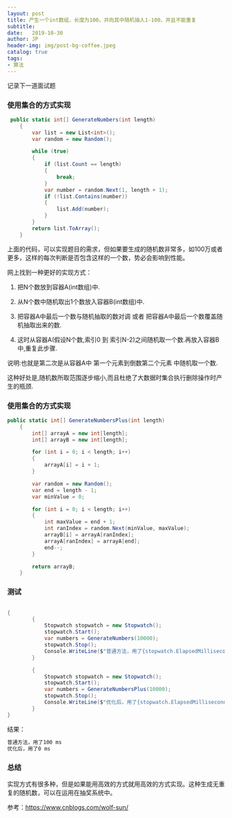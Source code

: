 ```yaml
---
layout: post
title: 产生一个int数组，长度为100，并向其中随机插入1-100，并且不能重复
subtitle:   
date:   2019-10-30
author: JP
header-img: img/post-bg-coffee.jpeg
catalog: true
tags:
- 算法
---
```

记录下一道面试题


### 使用集合的方式实现

```c#
 public static int[] GenerateNumbers(int length)
    {
        var list = new List<int>();
        var random = new Random();

        while (true)
        {
            if (list.Count == length)
            {
                break;
            }
            var number = random.Next(1, length + 1);
            if (!list.Contains(number))
            {
                list.Add(number);
            }
        }
        return list.ToArray();
    }
```

上面的代码，可以实现题目的需求，但如果要生成的随机数非常多，如100万或者更多，这样的每次判断是否包含这样的一个数，势必会影响到性能。

网上找到一种更好的实现方式：

1. 把N个数放到容器A(int数组)中.

1. 从N个数中随机取出1个数放入容器B(int数组)中.

1. 把容器A中最后一个数与随机抽取的数对调 或者 把容器A中最后一个数覆盖随机抽取出来的数.

1. 这时从容器A(假设N个数,索引0 到 索引N-2)之间随机取一个数.再放入容器B中,重复此步骤.

说明:也就是第二次是从容器A中 第一个元素到倒数第二个元素 中随机取一个数.

这种好处是,随机数所取范围逐步缩小,而且杜绝了大数据时集合执行删除操作时产生的瓶颈.


### 使用集合的方式实现

```csharp
public static int[] GenerateNumbersPlus(int length)
    {
        int[] arrayA = new int[length];
        int[] arrayB = new int[length];

        for (int i = 0; i < length; i++)
        {
            arrayA[i] = i + 1;
        }

        var random = new Random();
        var end = length - 1;
        var minValue = 0;

        for (int i = 0; i < length; i++)
        {
            int maxValue = end + 1;
            int ranIndex = random.Next(minValue, maxValue);
            arrayB[i] = arrayA[ranIndex];
            arrayA[ranIndex] = arrayA[end];
            end--;
        }

        return arrayB;
    }
```

### 测试

```csharp

{       
        {
            Stopwatch stopwatch = new Stopwatch();
            stopwatch.Start();
            var numbers = GenerateNumbers(10000);
            stopwatch.Stop();
            Console.WriteLine($"普通方法，用了{stopwatch.ElapsedMilliseconds} ms");
        }

        {
            Stopwatch stopwatch = new Stopwatch();
            stopwatch.Start();
            var numbers = GenerateNumbersPlus(10000);
            stopwatch.Stop();
            Console.WriteLine($"优化后，用了{stopwatch.ElapsedMilliseconds} ms");
        }
}

```

结果：

```csharp
普通方法，用了100 ms
优化后，用了0 ms
```

### 总结

实现方式有很多种，但是如果能用高效的方式就用高效的方式实现。这种生成无重复的随机数，可以在运用在抽奖系统中。

参考：https://www.cnblogs.com/wolf-sun/